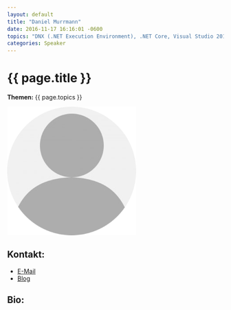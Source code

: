 ```yaml
---
layout: default
title: "Daniel Murrmann"
date: 2016-11-17 16:16:01 -0600
topics: "DNX (.NET Execution Environment), .NET Core, Visual Studio 2015, ASP.NET 5, Microsoft Azure"
categories: Speaker
---
```


# {{ page.title }}

**Themen:** {{ page.topics }}

![Profilbild](/assets/img/speakers/dummy.png)

## Kontakt:
- [E-Mail](mailto:daniel.murrmann@live.de)
- [Blog](http://www.fancy-development.net/)

## Bio:
